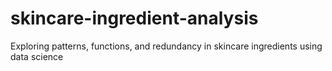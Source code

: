 # skincare-ingredient-analysis
Exploring patterns, functions, and redundancy in skincare ingredients using data science
